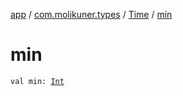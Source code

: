 [app](../../index.md) / [com.molikuner.types](../index.md) / [Time](index.md) / [min](./min.md)

# min

`val min: `[`Int`](https://kotlinlang.org/api/latest/jvm/stdlib/kotlin/-int/index.html)